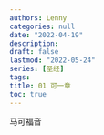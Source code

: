 ```yaml
---
authors: Lenny
categories: null
date: "2022-04-19"
description: 
draft: false
lastmod: "2022-05-24"
series: [圣经]
tags: 
title: 01 可一章
toc: true
---
```

马可福音
<!--more-->

